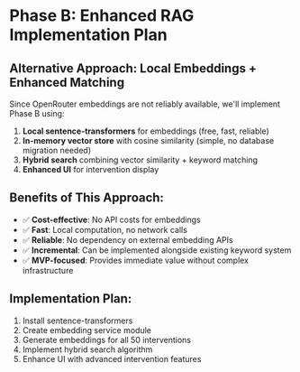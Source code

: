 # Phase B: Enhanced RAG Implementation Plan

## Alternative Approach: Local Embeddings + Enhanced Matching

Since OpenRouter embeddings are not reliably available, we'll implement Phase B using:

1. **Local sentence-transformers** for embeddings (free, fast, reliable)
2. **In-memory vector store** with cosine similarity (simple, no database migration needed)
3. **Hybrid search** combining vector similarity + keyword matching
4. **Enhanced UI** for intervention display

## Benefits of This Approach:
- ✅ **Cost-effective**: No API costs for embeddings
- ✅ **Fast**: Local computation, no network calls
- ✅ **Reliable**: No dependency on external embedding APIs
- ✅ **Incremental**: Can be implemented alongside existing keyword system
- ✅ **MVP-focused**: Provides immediate value without complex infrastructure

## Implementation Plan:
1. Install sentence-transformers
2. Create embedding service module
3. Generate embeddings for all 50 interventions
4. Implement hybrid search algorithm
5. Enhance UI with advanced intervention features
